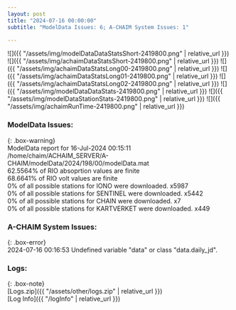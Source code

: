 ```yaml
---
layout: post
title: "2024-07-16 00:00:00"
subtitle: "ModelData Issues: 6; A-CHAIM System Issues: 1"

---
```


![]({{ "/assets/img/modelDataDataStatsShort-2419800.png" | relative_url }})
![]({{ "/assets/img/achaimDataStatsShort-2419800.png" | relative_url }})
![]({{ "/assets/img/achaimDataStatsLong00-2419800.png" | relative_url }})
![]({{ "/assets/img/achaimDataStatsLong01-2419800.png" | relative_url }})
![]({{ "/assets/img/achaimDataStatsLong02-2419800.png" | relative_url }})
![]({{ "/assets/img/modelDataDataStats-2419800.png" | relative_url }})
![]({{ "/assets/img/modelDataStationStats-2419800.png" | relative_url }})
![]({{ "/assets/img/achaimRunTime-2419800.png" | relative_url }})


### ModelData Issues:  
  
{: .box-warning}  
 ModelData report for 16-Jul-2024 00:15:11   
 /home/chaim/ACHAIM_SERVER/A-CHAIM/modelData/2024/198/00/modelData.mat   
 62.5564% of RIO absoprtion values are finite   
 68.6641% of RIO volt values are finite   
 0% of all possible stations for IONO were downloaded. x5987   
 0% of all possible stations for SENTINEL were downloaded. x5442   
 0% of all possible stations for CHAIN were downloaded. x7   
 0% of all possible stations for KARTVERKET were downloaded. x449   
  
### A-CHAIM System Issues:  
  
{: .box-error}  
2024-07-16 00:16:53 Undefined variable "data" or class "data.daily_jd".  

### Logs:  
  
{: .box-note}  
[Logs.zip]({{ "/assets/other/logs.zip" | relative_url }})  
[Log Info]({{ "/logInfo" | relative_url }})  
